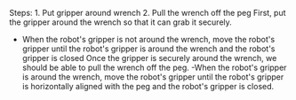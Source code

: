 

Steps:  1. Put gripper around wrench  2. Pull the wrench off the peg 
First, put the gripper around the wrench so that it can grab it securely.
 - When the robot's gripper is not around the wrench, move the robot's gripper until the robot's gripper is around the wrench and the robot's gripper is closed
Once the gripper is securely around the wrench, we should be able to pull the wrench off the peg. 
-When the robot's gripper is around the wrench, move the robot's gripper until the robot's gripper is horizontally aligned with the peg and the robot's gripper is closed.